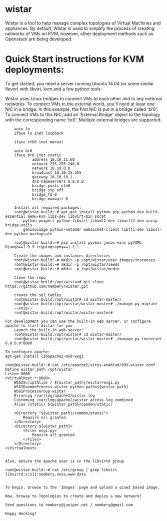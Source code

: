 wistar
======

Wistar is a tool to help manage complex topologies of Virtual Machines and appliances. By default, Wistar is used to 
simplify the process of creating networks of VMs on KVM, however, other deployment methods such as Openstack are being 
developed.


Quick Start instructions for KVM deployments:
======
To get started, you need a server running Ubuntu 14.04 (or some similar flavor) with libvirt, kvm and a few python
tools:

Wistar uses Linux bridges to connect VMs to each other and to any external networks. To connect VMs to the external
 world, you'll need at least one NIC in a bridge. In this example, the first NIC is put in a bridge called 'br0'. To
 connect VMs to this NIC, add an 'External Bridge' object to the topology with the corresponding name 'br0'. Multiple
 external bridges are supported.

        auto lo
        iface lo inet loopback
        
        iface eth0 inet manual

        auto br0
        iface br0 inet static
                address 10.10.11.60
                netmask 255.255.240.0
                network 10.10.0.0
                broadcast 10.10.15.255
                gateway 10.10.10.1
                dns-nameservers 8.8.8.8
                bridge_ports eth0
                bridge_stp off
                bridge_fd 0
                bridge_maxwait 0

        Install all required packages:
        root@wistar-build:~# apt-get install python-pip python-dev build-essential qemu-kvm libz-dev libvirt-bin socat
            python-pexpect python-libvirt libxml2-dev libxslt1-dev unzip bridge-utils
            genisoimage python-netaddr websocket-client libffi-dev libssl-dev python-markupsafe

        root@wistar-build:~# pip install pyvbox junos-eznc pyYAML Django==1.9.9 cryptography==1.2.1
        
        Create the images and instances directories
        root@wistar-build:~# mkdir -p /opt/wistar/user_images/instances
        root@wistar-build:~# mkdir -p /opt/wistar/seeds
        root@wistar-build:~# mkdir -p /opt/wistar/media

        Clone the repo
        root@wistar-build:/opt/wistar# git clone https://github.com/nembery/wistar.git
        
        create the sql tables
        root@wistar-build:/opt/wistar# cd wistar-master/
        root@wistar-build:/opt/wistar/wistar-master# ./manage.py migrate
        --snip--
        root@wistar-build:/opt/wistar/wistar-master#
        
	For development you can use the built-in web server, or configure apache to start wistar for you
        Launch the built-in web server:
        root@wistar-build:/opt/wistar# cd wistar-master/
        root@wistar-build:/opt/wistar/wistar-master# ./manage.py runserver 0.0.0.0:8080

	To configure apache:
	apt-get install libapache2-mod-wsgi

	root@wistar-build:~# cat /etc/apache2/sites-enabled/999-wistar.conf 
	Define wistar_path /opt/wistar
	Listen 8080
	<VirtualHost *:8080>
	    WSGIScriptAlias / ${wistar_path}/wistar/wsgi.py
	    WSGIDaemonProcess wistar python-path=${wistar_path}
	    WSGIProcessGroup wistar
	    ErrorLog /var/log/apache2/wistar.log
	    CustomLog /var/log/apache2/wistar_access.log combined
	    Alias /static/ ${wistar_path}/common/static/
	
	    <Directory "${wistar_path}/common/static">
	        Require all granted
	    </Directory>
	    <Directory ${wistar_path}>
	        <Files wsgi.py>
	            Require all granted
	        </Files>
	    </Directory>
	</VirtualHost>


	Also, ensure the apache user is in the libvirtd group

	root@wistar-build:~# cat /etc/group | grep libvirt
	libvirtd:x:111:nembery,nova,www-data
	
	
	To begin, browse to the 'Images' page and upload a qcow2 based image. 
	
	Now, browse to Topologies to create and deploy a new network!
	
	Send questions to nembery@juniper.net / nembery@gmail.com
	
	Happy Hacking!
	
